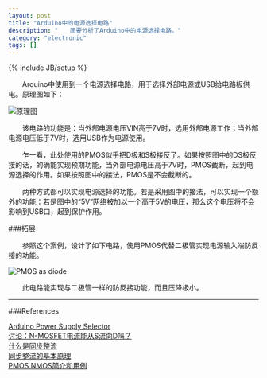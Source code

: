 ```yaml
---
layout: post
title: "Arduino中的电源选择电路"
description: "　　简要分析了Arduino中的电源选择电路。"
category: "electronic"
tags: []
---
```

{% include JB/setup %}

　　Arduino中使用到一个电源选择电路，用于选择外部电源或USB给电路板供电。原理图如下：

![原理图]({{site.img_path}}/arduino-power-supply-selector-schematic.png)

　　该电路的功能是：当外部电源电压VIN高于7V时，选用外部电源工作；当外部电源电压低于7V时，选用USB作为电源使用。

　　乍一看，此处使用的PMOS似乎把D极和S极接反了。如果按照图中的DS极反接的话，的确能实现预期功能，当外部电源电压高于7V时，PMOS截断，起到电源选择的作用。如果按照图中的接法，PMOS是不会截断的。

　　两种方式都可以实现电源选择的功能。若是采用图中的接法，可以实现一个额外的功能：若是图中的“5V”网络被加以一个高于5V的电压，那么这个电压将不会影响到USB口，起到保护作用。

###拓展

　　参照这个案例，设计了如下电路，使用PMOS代替二极管实现电源输入端防反接的功能。

![PMOS as diode]({{site.img_path}}/voltage_translator_PMOS_as_diode.png)

　　此电路能实现与二极管一样的防反接功能，而且压降极小。

-------------------------------------------

###References

[Arduino Power Supply Selector](http://www.engineeredentropy.com/2013/01/arduino-power-supply-selector/)  
[讨论：N-MOSFET电流能从S流向D吗？](http://www.elecinfo.com/bbs/60040.html)  
[什么是同步整流](http://www.haoming.cc/zs/1248/)  
[同步整流的基本原理](https://www.google.com/url?sa=t&rct=j&q=&esrc=s&source=web&cd=5&ved=0CDIQFjAE&url=http%3A%2F%2Fdownload.21dianyuan.com%2Fdownload.php%3Fid%3D44992&ei=4hCyU5P4GJL2oAS_k4GABg&usg=AFQjCNFGgTu5HLfuC4VCCYeLfExC9YpX5w&sig2=JCqtFgxZy7nkEq5QUdpxcQ)  
[PMOS NMOS简介和用例](http://hi.baidu.com/myfingerhurt/item/d4ef390d60e8c790a3df43a2)
